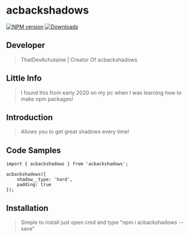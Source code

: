 # acbackshadows

[![NPM version][npm-image]][npm-url]
[![Downloads][downloads-image]][downloads-url]

## Developer

> ThatDevAchutaine | Creator Of acbackshadows

## Little Info

> I found this from early 2020 on my pc when I was learning how to make npm packages!

## Introduction

> Allows you to get great shadows every time!

## Code Samples

```
import { acbackshadows } from 'acbackshadows';

acbackshadows({
    shadow__type: 'hard',
    padding: true
});
```

## Installation

> Simple to install just open cmd and type "npm i acbackshadows --save"

[npm-image]: https://img.shields.io/npm/v/acnumbers?style=flat-square
[npm-url]: https://npmjs.org/package/acbackshadows
[downloads-image]: https://img.shields.io/npm/dw/acbackshadows
[downloads-url]: https://npmjs.org/package/acbackshadows
